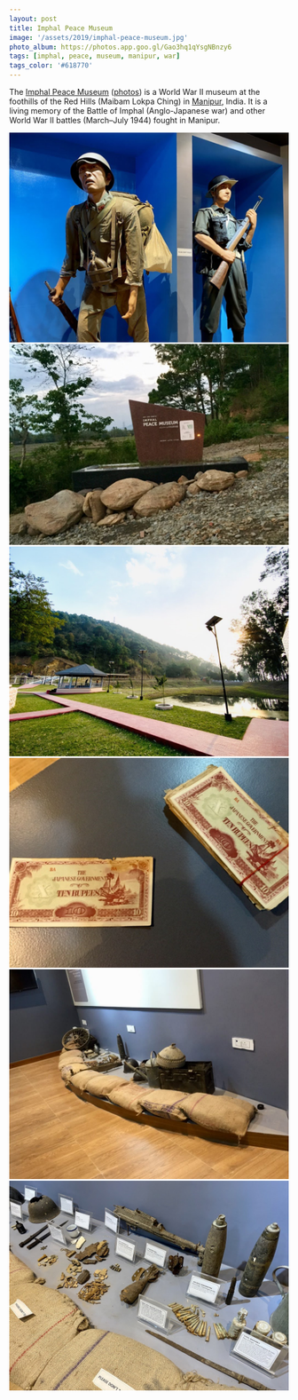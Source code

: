 ```yaml
---
layout: post
title: Imphal Peace Museum
image: '/assets/2019/imphal-peace-museum.jpg'
photo_album: https://photos.app.goo.gl/Gao3hq1qYsgNBnzy6
tags: [imphal, peace, museum, manipur, war]
tags_color: '#618770'
---
```


The [Imphal Peace Museum](https://en.wikipedia.org/wiki/Imphal_Peace_Museum) ([photos](https://photos.app.goo.gl/Gao3hq1qYsgNBnzy6)) is a World War II museum at the foothills of the Red Hills (Maibam Lokpa Ching) in [Manipur](https://en.wikipedia.org/wiki/Manipur), India. It is a living memory of the Battle of Imphal (Anglo-Japanese war) and other World War II battles (March–July 1944) fought in Manipur.

<div class="gallery-box">
  <div class="gallery">
    <a href="https://photos.app.goo.gl/Gao3hq1qYsgNBnzy6"><img src="/assets/2019/imphal-peace-museum/imphal-peace-museum-1.jpg" loading="lazy"></a>
    <img src="/assets/2019/imphal-peace-museum/imphal-peace-museum-2.jpg" loading="lazy">
    <img src="/assets/2019/imphal-peace-museum/imphal-peace-museum-3.jpg" loading="lazy">
    <img src="/assets/2019/imphal-peace-museum/imphal-peace-museum-4.jpg" loading="lazy">
    <img src="/assets/2019/imphal-peace-museum/imphal-peace-museum-5.jpg" loading="lazy">
    <img src="/assets/2019/imphal-peace-museum/imphal-peace-museum-6.jpg" loading="lazy">
  </div>
</div>